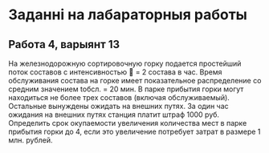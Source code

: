 # Заданні на лабараторныя работы  
  
## Работа 4, варыянт 13  
  
На железнодорожную  сортировочную горку подается простейший поток составов с интенсивностью  = 2 состава в час. Время обслуживания состава на горке имеет показательное распределение со средним значением tобсл. = 20 мин. В парке прибытия горки могут находиться не более трех составов (включая обслуживаемый). Остальные вынуждены ожидать на внешних путях. За один час ожидания на внешних путях станция платит штраф 1000 руб. Определить срок окупаемости увеличения количества мест в парке прибытия горки до 4, если это увеличение потребует затрат в размере 1 млн. рублей.
